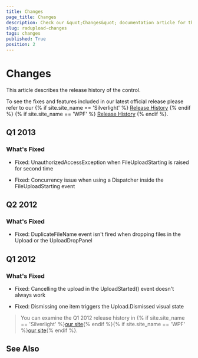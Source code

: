 ```yaml
---
title: Changes
page_title: Changes
description: Check our &quot;Changes&quot; documentation article for the RadUpload WPF control.
slug: radupload-changes
tags: changes
published: True
position: 2
---
```


# Changes



This article describes the release history of the control.

To see the fixes and features included in our latest official release please refer to our {% if site.site_name == 'Silverlight' %} [Release History](http://www.telerik.com/support/whats-new/silverlight/release-history) {% endif %} {% if site.site_name == 'WPF' %} [Release History](http://www.telerik.com/support/whats-new/wpf/release-history) {% endif %}.


## Q1 2013

### What's Fixed

* Fixed: UnauthorizedAccessException when FileUploadStarting is raised for second time

* Fixed: Concurrency issue when using a Dispatcher inside the FileUploadStarting event

## Q2 2012

### What's Fixed

* Fixed: DuplicateFileName event isn't fired when dropping files in the Upload or the UploadDropPanel

## Q1 2012

### What's Fixed

* Fixed: Cancelling the upload in the UploadStarted() event doesn't always work

* Fixed: Dismissing one item triggers the Upload.Dismissed visual state

>You can examine the Q1 2012 release history in {% if site.site_name == 'Silverlight' %}[our site](http://www.telerik.com/products/silverlight/whats-new/release_notes/q1-2012-version-2012-1-215-271395503.aspx){% endif %}{% if site.site_name == 'WPF' %}[our site](http://www.telerik.com/products/wpf/whats-new/release-history/q1-2012-version-2012-1-215-1506305735.aspx){% endif %}.
			  

## See Also
